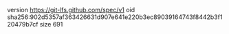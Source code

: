 version https://git-lfs.github.com/spec/v1
oid sha256:902d5357af363426631d907e641e220b3ec89039164743f8442b3f120479b7cf
size 691
